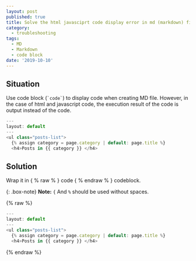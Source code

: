 ```yaml
---
layout: post
published: true
title: Solve the html javasciprt code display error in md (markdown) file
category:
  - troubleshooting
tags:
  - MD
  - Markdown
  - code block
date: '2019-10-10'
---
```

## Situation

Use code block (`` `code` ``) to display code when creating MD file. However, in the case of html and javascript code, the execution result of the code is output instead of the code.

```javascript
---
layout: default
---
<ul class="posts-list">  
  {% assign category = page.category | default: page.title %}
  <h4>Posts in {{ category }} </h4>
```  

## Solution

Wrap it in { % raw % } code { % endraw % } codeblock.

{: .box-note}
**Note:** `{` And `%` should be used without spaces.

{% raw %}
```javascript
---
layout: default
---
<ul class="posts-list">  
  {% assign category = page.category | default: page.title %}
  <h4>Posts in {{ category }} </h4>
```
{% endraw %}

